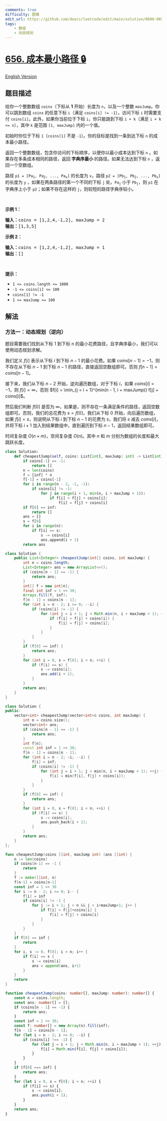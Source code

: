 ```yaml
---
comments: true
difficulty: 困难
edit_url: https://github.com/doocs/leetcode/edit/main/solution/0600-0699/0656.Coin%20Path/README.md
tags:
    - 数组
    - 动态规划
---
```


# [656. 成本最小路径 🔒](https://leetcode.cn/problems/coin-path)

[English Version](/solution/0600-0699/0656.Coin%20Path/README_EN.md)

## 题目描述

<!-- 这里写题目描述 -->

<p>给你一个整数数组 <code>coins</code>（下标从 <strong>1</strong> 开始）长度为 <code>n</code>，以及一个整数 <code>maxJump</code>。你可以跳到数组 <code>coins</code> 的任意下标 <code>i</code>（满足 <code>coins[i] != -1</code>），访问下标 <code>i</code> 时需要支付 <code>coins[i]</code>。此外，如果你当前位于下标 <code>i</code>，你只能跳到下标 <code>i + k</code>（满足 <code>i + k &lt;= n</code>），其中 <code>k</code> 是范围 <code>[1, maxJump]</code> 内的一个值。</p>

<p>初始时你位于下标 <code>1</code>（<code>coins[1]</code> 不是 <code>-1</code>）。你的目标是找到一条到达下标 <code>n</code> 的成本最小路径。</p>

<p>返回一个整数数组，包含你访问的下标顺序，以便你以最小成本达到下标 <code>n</code> 。如果存在多条成本相同的路径，返回<strong> 字典序最小 </strong>的路径。如果无法达到下标 <code>n</code> ，返回一个空数组。</p>

<p>路径 <code>p1 = [Pa<sub>1</sub>, Pa<sub>2</sub>, ..., Pa<sub>x</sub>]</code> 的长度为 <code>x</code>，路径 <code>p2 = [Pb<sub>1</sub>, Pb<sub>2</sub>, ..., Pb<sub>x</sub>]</code> 的长度为 <code>y</code> ，如果在两条路径的第一个不同的下标 <code>j</code> 处，<code>Pa<sub>j</sub></code> 小于 <code>Pb<sub>j</sub></code>，则 <code>p1</code> 在字典序上小于 <code>p2</code>；如果不存在这样的 <code>j</code>，则较短的路径字典序较小。</p>

<p>&nbsp;</p>

<p><strong class="example">示例 1：</strong></p>

<pre>
<strong>输入：</strong>coins = [1,2,4,-1,2], maxJump = 2
<strong>输出：</strong>[1,3,5]
</pre>

<p><strong class="example">示例 2：</strong></p>

<pre>
<strong>输入：</strong>coins = [1,2,4,-1,2], maxJump = 1
<strong>输出：</strong>[]
</pre>

<p>&nbsp;</p>

<p><strong>提示：</strong></p>

<ul>
	<li><code>1 &lt;= coins.length &lt;= 1000</code></li>
	<li><code>-1 &lt;= coins[i] &lt;= 100</code></li>
	<li><code>coins[1] != -1</code></li>
	<li><code>1 &lt;= maxJump &lt;= 100</code></li>
</ul>

## 解法

### 方法一：动态规划（逆向）

题目需要我们找到从下标 1 到下标 n 的最小花费路径，且字典序最小，我们可以使用动态规划求解。

我们定义 $f[i]$ 表示从下标 $i$ 到下标 $n-1$ 的最小花费。如果 $coins[n - 1] = -1$，则不存在从下标 $n-1$ 到下标 $n-1$ 的路径，直接返回空数组即可。否则 $f[n - 1] = coins[n - 1]$。

接下来，我们从下标 $n-2$ 开始，逆向遍历数组，对于下标 $i$，如果 $coins[i] = -1$，则 $f[i] = \infty$，否则 $f[i] = \min_{j = i + 1}^{min(n - 1, i + maxJump)} f[j] + coins[i]$。

然后我们判断 $f[0]$ 是否为 $\infty$，如果是，则不存在一条满足条件的路径，返回空数组即可。否则，我们的总花费为 $s = f[0]$，我们从下标 0 开始，向后遍历数组，如果 $f[i] = s$，则说明从下标 $i$ 到下标 $n-1$ 的花费为 $s$，我们将 $s$ 减去 $coins[i]$，并将下标 $i+1$ 加入到结果数组中，直到遍历到下标 $n-1$，返回结果数组即可。

时间复杂度 $O(n \times m)$，空间复杂度 $O(n)$。其中 $n$ 和 $m$ 分别为数组的长度和最大跳跃长度。

<!-- tabs:start -->

```python
class Solution:
    def cheapestJump(self, coins: List[int], maxJump: int) -> List[int]:
        if coins[-1] == -1:
            return []
        n = len(coins)
        f = [inf] * n
        f[-1] = coins[-1]
        for i in range(n - 2, -1, -1):
            if coins[i] != -1:
                for j in range(i + 1, min(n, i + maxJump + 1)):
                    if f[i] > f[j] + coins[i]:
                        f[i] = f[j] + coins[i]
        if f[0] == inf:
            return []
        ans = []
        s = f[0]
        for i in range(n):
            if f[i] == s:
                s -= coins[i]
                ans.append(i + 1)
        return ans
```

```java
class Solution {
    public List<Integer> cheapestJump(int[] coins, int maxJump) {
        int n = coins.length;
        List<Integer> ans = new ArrayList<>();
        if (coins[n - 1] == -1) {
            return ans;
        }
        int[] f = new int[n];
        final int inf = 1 << 30;
        Arrays.fill(f, inf);
        f[n - 1] = coins[n - 1];
        for (int i = n - 2; i >= 0; --i) {
            if (coins[i] != -1) {
                for (int j = i + 1; j < Math.min(n, i + maxJump + 1); ++j) {
                    if (f[i] > f[j] + coins[i]) {
                        f[i] = f[j] + coins[i];
                    }
                }
            }
        }
        if (f[0] == inf) {
            return ans;
        }
        for (int i = 0, s = f[0]; i < n; ++i) {
            if (f[i] == s) {
                s -= coins[i];
                ans.add(i + 1);
            }
        }
        return ans;
    }
}
```

```cpp
class Solution {
public:
    vector<int> cheapestJump(vector<int>& coins, int maxJump) {
        int n = coins.size();
        vector<int> ans;
        if (coins[n - 1] == -1) {
            return ans;
        }
        int f[n];
        const int inf = 1 << 30;
        f[n - 1] = coins[n - 1];
        for (int i = n - 2; ~i; --i) {
            f[i] = inf;
            if (coins[i] != -1) {
                for (int j = i + 1; j < min(n, i + maxJump + 1); ++j) {
                    f[i] = min(f[i], f[j] + coins[i]);
                }
            }
        }
        if (f[0] == inf) {
            return ans;
        }
        for (int i = 0, s = f[0]; i < n; ++i) {
            if (f[i] == s) {
                s -= coins[i];
                ans.push_back(i + 1);
            }
        }
        return ans;
    }
};
```

```go
func cheapestJump(coins []int, maxJump int) (ans []int) {
	n := len(coins)
	if coins[n-1] == -1 {
		return
	}
	f := make([]int, n)
	f[n-1] = coins[n-1]
	const inf = 1 << 30
	for i := n - 2; i >= 0; i-- {
		f[i] = inf
		if coins[i] != -1 {
			for j := i + 1; j < n && j < i+maxJump+1; j++ {
				if f[i] > f[j]+coins[i] {
					f[i] = f[j] + coins[i]
				}
			}
		}
	}
	if f[0] == inf {
		return
	}
	for i, s := 0, f[0]; i < n; i++ {
		if f[i] == s {
			s -= coins[i]
			ans = append(ans, i+1)
		}
	}
	return
}
```

```ts
function cheapestJump(coins: number[], maxJump: number): number[] {
    const n = coins.length;
    const ans: number[] = [];
    if (coins[n - 1] == -1) {
        return ans;
    }
    const inf = 1 << 30;
    const f: number[] = new Array(n).fill(inf);
    f[n - 1] = coins[n - 1];
    for (let i = n - 2; i >= 0; --i) {
        if (coins[i] !== -1) {
            for (let j = i + 1; j < Math.min(n, i + maxJump + 1); ++j) {
                f[i] = Math.min(f[i], f[j] + coins[i]);
            }
        }
    }
    if (f[0] === inf) {
        return ans;
    }
    for (let i = 0, s = f[0]; i < n; ++i) {
        if (f[i] == s) {
            s -= coins[i];
            ans.push(i + 1);
        }
    }
    return ans;
}
```

<!-- tabs:end -->

<!-- end -->
